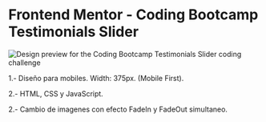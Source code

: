 # Frontend Mentor - Coding Bootcamp Testimonials Slider

![Design preview for the Coding Bootcamp Testimonials Slider coding challenge](./design/desktop-preview.jpg)

1.- Diseño para mobiles. Width: 375px. (Mobile First).

2.- HTML, CSS y JavaScript.

2.- Cambio de imagenes con efecto FadeIn y FadeOut simultaneo.